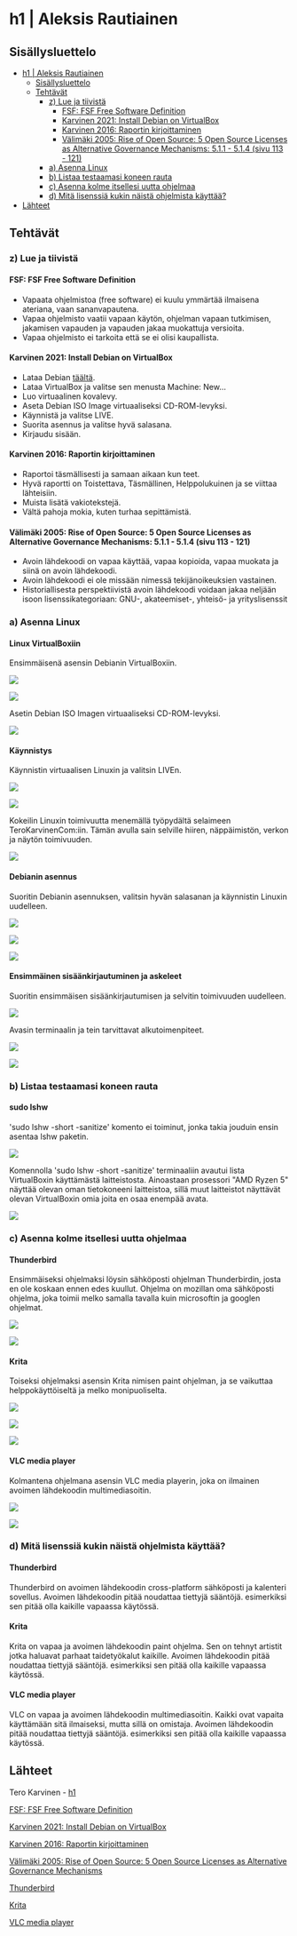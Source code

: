 # h1 | Aleksis Rautiainen

## Sisällysluettelo

- [h1 | Aleksis Rautiainen](#h1--aleksis-rautiainen)
  - [Sisällysluettelo](#sisällysluettelo)
  - [Tehtävät](#tehtävät)
    - [z) Lue ja tiivistä](#z-lue-ja-tiivistä)
      - [FSF: FSF Free Software Definition](#fsf-fsf-free-software-definition)
      - [Karvinen 2021: Install Debian on VirtualBox](#karvinen-2021-install-debian-on-virtualbox)
      - [Karvinen 2016: Raportin kirjoittaminen](#karvinen-2016-raportin-kirjoittaminen)
      - [Välimäki 2005: Rise of Open Source: 5 Open Source Licenses as Alternative Governance Mechanisms: 5.1.1 - 5.1.4 (sivu 113 - 121)](#välimäki-2005-rise-of-open-source-5-open-source-licenses-as-alternative-governance-mechanisms-511---514-sivu-113---121)
    - [a) Asenna Linux](#a-asenna-linux)
    - [b) Listaa testaamasi koneen rauta](#b-listaa-testaamasi-koneen-rauta)
    - [c) Asenna kolme itsellesi uutta ohjelmaa](#c-asenna-kolme-itsellesi-uutta-ohjelmaa)
    - [d) Mitä lisenssiä kukin näistä ohjelmista käyttää?](#d-mitä-lisenssiä-kukin-näistä-ohjelmista-käyttää)
- [Lähteet](#lähteet)

## Tehtävät

### z) Lue ja tiivistä

#### FSF: FSF Free Software Definition

- Vapaata ohjelmistoa (free software) ei kuulu ymmärtää ilmaisena ateriana, vaan sananvapautena.
- Vapaa ohjelmisto vaatii vapaan käytön, ohjelman vapaan tutkimisen, jakamisen vapauden ja vapauden jakaa muokattuja versioita.
- Vapaa ohjelmisto ei tarkoita että se ei olisi kaupallista.

#### Karvinen 2021: Install Debian on VirtualBox

- Lataa Debian [täältä](https://cdimage.debian.org/cdimage/unofficial/non-free/cd-including-firmware/current-live/amd64/iso-hybrid/).
- Lataa VirtualBox ja valitse sen menusta Machine: New...
- Luo virtuaalinen kovalevy.
- Aseta Debian ISO Image virtuaaliseksi CD-ROM-levyksi.
- Käynnistä ja valitse LIVE.
- Suorita asennus ja valitse hyvä salasana.
- Kirjaudu sisään.

#### Karvinen 2016: Raportin kirjoittaminen

- Raportoi täsmällisesti ja samaan aikaan kun teet.
- Hyvä raportti on Toistettava, Täsmällinen, Helppolukuinen ja se viittaa lähteisiin.
- Muista lisätä vakiotekstejä.
- Vältä pahoja mokia, kuten turhaa sepittämistä.

#### Välimäki 2005: Rise of Open Source: 5 Open Source Licenses as Alternative Governance Mechanisms: 5.1.1 - 5.1.4 (sivu 113 - 121)

- Avoin lähdekoodi on vapaa käyttää, vapaa kopioida, vapaa muokata ja siinä on avoin lähdekoodi.
- Avoin lähdekoodi ei ole missään nimessä tekijänoikeuksien vastainen.
- Historiallisesta perspektiivistä avoin lähdekoodi voidaan jakaa neljään isoon lisenssikategoriaan: GNU-, akateemiset-, yhteisö- ja yrityslisenssit

### a) Asenna Linux

#### Linux VirtualBoxiin

Ensimmäisenä asensin Debianin VirtualBoxiin.

![](kuvat/create.png)

![](kuvat/harddisk.png)

Asetin Debian ISO Imagen virtuaaliseksi CD-ROM-levyksi.

![](kuvat/debiancd.png)

#### Käynnistys

Käynnistin virtuaalisen Linuxin ja valitsin LIVEn.

![](kuvat/startup.png)

![](kuvat/desktop.png)

Kokeilin Linuxin toimivuutta menemällä työpydältä selaimeen TeroKarvinenCom:iin. Tämän avulla sain selville hiiren, näppäimistön, verkon ja näytön toimivuuden.

![](kuvat/testi.png)

#### Debianin asennus

Suoritin Debianin asennuksen, valitsin hyvän salasanan ja käynnistin Linuxin uudelleen.

![](kuvat/debianinstall.png)

![](kuvat/installing.png)

![](kuvat/alldone.png)

#### Ensimmäinen sisäänkirjautuminen ja askeleet

Suoritin ensimmäisen sisäänkirjautumisen ja selvitin toimivuuden uudelleen.

![](kuvat/firstlogin.png)

Avasin terminaalin ja tein tarvittavat alkutoimenpiteet.

![](kuvat/terminal.png)

![](kuvat/firewall.png)

### b) Listaa testaamasi koneen rauta

#### sudo lshw

'sudo lshw -short -sanitize' komento ei toiminut, jonka takia jouduin ensin asentaa lshw paketin.

![](kuvat/lshw.png)

Komennolla 'sudo lshw -short -sanitize' terminaaliin avautui lista VirtualBoxin käyttämästä laitteistosta. Ainoastaan prosessori "AMD Ryzen 5" näyttää olevan oman tietokoneeni laitteistoa, sillä muut laitteistot näyttävät olevan VirtualBoxin omia joita en osaa enempää avata.

![](kuvat/laitteisto.png)

### c) Asenna kolme itsellesi uutta ohjelmaa

#### Thunderbird

Ensimmäiseksi ohjelmaksi löysin sähköposti ohjelman Thunderbirdin, josta en ole koskaan ennen edes kuullut. Ohjelma on mozillan oma sähköposti ohjelma, joka toimii melko samalla tavalla kuin microsoftin ja googlen ohjelmat.

![](kuvat/thunderbird.png)

![](kuvat/thunderbirdlinux.png)

#### Krita

Toiseksi ohjelmaksi asensin Krita nimisen paint ohjelman, ja se vaikuttaa helppokäyttöiseltä ja melko monipuoliselta.

![](kuvat/installingkrita.png)

![](kuvat/krita.png)

![](kuvat/kritalinux.png)

#### VLC media player

Kolmantena ohjelmana asensin VLC media playerin, joka on ilmainen avoimen lähdekoodin multimediasoitin.

![](kuvat/vlc.png)

![](kuvat/vlclinux.png)

### d) Mitä lisenssiä kukin näistä ohjelmista käyttää?

#### Thunderbird

Thunderbird on avoimen lähdekoodin cross-platform sähköposti ja kalenteri sovellus. Avoimen lähdekoodin pitää noudattaa tiettyjä sääntöjä. esimerkiksi sen pitää olla kaikille vapaassa käytössä.

#### Krita

Krita on vapaa ja avoimen lähdekoodin paint ohjelma. Sen on tehnyt artistit jotka haluavat parhaat taidetyökalut kaikille. Avoimen lähdekoodin pitää noudattaa tiettyjä sääntöjä. esimerkiksi sen pitää olla kaikille vapaassa käytössä.

#### VLC media player

VLC on vapaa ja avoimen lähdekoodin multimediasoitin. Kaikki ovat vapaita käyttämään sitä ilmaiseksi, mutta sillä on omistaja. Avoimen lähdekoodin pitää noudattaa tiettyjä sääntöjä. esimerkiksi sen pitää olla kaikille vapaassa käytössä.


## Lähteet

Tero Karvinen - [h1](https://terokarvinen.com/2021/linux-palvelimet-ict4tn021-3018/#h1)

[FSF: FSF Free Software Definition](https://www.gnu.org/philosophy/free-sw.html)

[Karvinen 2021: Install Debian on VirtualBox](https://terokarvinen.com/2021/install-debian-on-virtualbox/)

[Karvinen 2016: Raportin kirjoittaminen](https://terokarvinen.com/2006/raportin-kirjoittaminen-4/)

[Välimäki 2005: Rise of Open Source: 5 Open Source Licenses as Alternative Governance Mechanisms](http://lib.tkk.fi/Diss/2005/isbn9529187793/isbn9529187793.pdf)

[Thunderbird](https://www.thunderbird.net/en-US/)

[Krita](https://krita.org/en/)

[VLC media player](https://www.videolan.org/)
